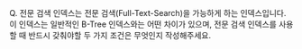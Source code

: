 Q. 전문 검색 인덱스는 전문 검색(Full-Text-Search)을 가능하게 하는 인덱스입니다. 
이 인덱스는 일반적인 B-Tree 인덱스와는 어떤 차이가 있으며, 전문 검색 인덱스를 사용할 때 반드시 갖춰야할 두 가지 조건은 무엇인지 작성해주세요.
